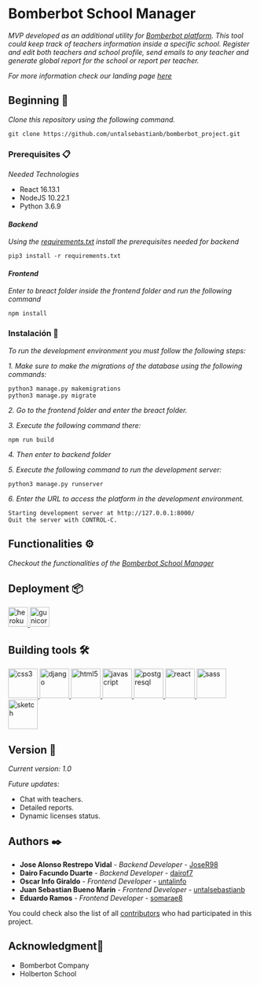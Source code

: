 # Bomberbot School Manager

_MVP developed as an additional utility for [Bomberbot platform](https://bomberbot.com/). This tool could keep track of teachers information inside a specific school. Register and edit both teachers and school profile, send emails to any teacher and generate global report for the school or report per teacher._

_For more information check our landing page [here](https://bomberbotschoolmanager.netlify.app/)_

## Beginning 🚀

_Clone this repository using the following command._

```
git clone https://github.com/untalsebastianb/bomberbot_project.git
```

### Prerequisites 📋

_Needed Technologies_
* React 16.13.1
* NodeJS 10.22.1
* Python 3.6.9

#### _Backend_
_Using the [requirements.txt](https://github.com/untalsebastianb/bomberbot_project/blob/master/requeriments.txt) install the prerequisites needed for backend_
```
pip3 install -r requirements.txt
```

#### _Frontend_
_Enter to breact folder inside the frontend folder and run the following command_ 
```
npm install
```

### Instalación 🔧

_To run the development environment you must follow the following steps:_

_1. Make sure to make the migrations of the database using the following commands:_

```
python3 manage.py makemigrations
python3 manage.py migrate
```
_2. Go to the frontend folder and enter the breact folder._

_3. Execute the following command there:_
```
npm run build
```
_4. Then enter to backend folder_

_5. Execute the following command to run the development server:_
```
python3 manage.py runserver
```
_6. Enter the URL to access the platform in the development environment._

```
Starting development server at http://127.0.0.1:8000/
Quit the server with CONTROL-C.
```

## Functionalities ⚙️

_Checkout the functionalities of the [Bomberbot School Manager](https://www.youtube.com/watch?v=kqUpcn9zHsg)_

## Deployment 📦

<p align="left"> <a href="https://heroku.com" target="_blank"> <img src="https://www.vectorlogo.zone/logos/heroku/heroku-icon.svg" alt="heroku" width="40" height="40"/> </a> <a href="https://gunicorn.org/" target="_blank"> <img src="https://www.vectorlogo.zone/logos/gunicorn/gunicorn-icon.svg" alt="gunicorn" width="40" height="40"/> </a> </p>


## Building tools 🛠️

<p align=“center”> <a href="https://www.w3schools.com/css/" target="_blank"> 
<img src="https://devicons.github.io/devicon/devicon.git/icons/css3/css3-original-wordmark.svg" alt="css3" width="60" height="60"/> 
</a> <a href="https://www.djangoproject.com/" target="_blank"> <img src="https://devicons.github.io/devicon/devicon.git/icons/django/django-original.svg" alt="django" width="60" height="60"/> </a> 
<a href="https://www.w3.org/html/" target="_blank"> <img src="https://devicons.github.io/devicon/devicon.git/icons/html5/html5-original-wordmark.svg" alt="html5" width="60" height="60"/> </a> 
<a href="https://developer.mozilla.org/en-US/docs/Web/JavaScript" target="_blank"> <img src="https://devicons.github.io/devicon/devicon.git/icons/javascript/javascript-original.svg" alt="javascript" width="60" height="60"/> </a> 
<a href="https://www.postgresql.org" target="_blank"> <img src="https://devicons.github.io/devicon/devicon.git/icons/postgresql/postgresql-original-wordmark.svg" alt="postgresql" width="60" height="60"/> </a> 
<a href="https://reactjs.org/" target="_blank"> <img src="https://devicons.github.io/devicon/devicon.git/icons/react/react-original-wordmark.svg" alt="react" width="60" height="60"/> </a> <a href="https://sass-lang.com" target="_blank"> <img src="https://devicons.github.io/devicon/devicon.git/icons/sass/sass-original.svg" alt="sass" width="60" height="60"/> </a> 
<a href="https://www.sketch.com/" target="_blank"> <img src="https://www.vectorlogo.zone/logos/sketchapp/sketchapp-icon.svg" alt="sketch" width="60" height="60"/> </a> </p>


## Version 📌

_Current version: 1.0_

_Future updates:_
* Chat with teachers.
* Detailed reports.
* Dynamic licenses status.

## Authors ✒️

* **Jose Alonso Restrepo Vidal** - *Backend Developer* - [JoseR98](https://github.com/JoseR98)
* **Dairo Facundo Duarte** - *Backend Developer* - [dairof7](https://github.com/dairof7)
* **Oscar Info Giraldo** - *Frontend Developer* - [untalinfo](https://github.com/untalinfo)
* **Juan Sebastian Bueno Marín** - *Frontend Developer* - [untalsebastianb](https://github.com/untalsebastianb)
* **Eduardo Ramos** - *Frontend Developer* - [somarae8](https://github.com/earamosb8)

You could check also the list of all [contributors](https://github.com/untalsebastianb/bomberbot_project/graphs/contributors) who had participated in this project. 

## Acknowledgment🎁

* Bomberbot Company
* Holberton School
